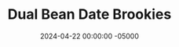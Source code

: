 ---
layout: post
title:  "Dual Bean Date Brookies"
date:   2024-04-22 00:00:00 -05000
categories: 
- Recipes
- Healthier Dessert
permalink: /recipes/dual-bean-date-brookies
image: /assets/Food/Healthier Dessert/Bean Brookies/bean-brookies-cover.jpg
ing: beanbrookie-ing
facts: beanbrookie-facts
Prep: 10
Rest: 
Cook: 30
Source1: https://www.myplantifulcooking.com/healthy-vegan-black-bean-brownies/#recipe
Source2: https://www.myplantifulcooking.com/vegan-peanut-butter-chickpea-blondies/#recipe
tags: 
- cocoa powder
- chocolate chips
- natural peanut butter
- peanuts
- garbanzo beans
- black beans
- chickpeas
- dates
- oats
- oat flour
- unsweetened vanilla almond milk
- raisins
- figs
- banana
- beans
- vanilla extract
- sunflower butter
- sunflower seeds
- pumpkin seeds
Description: These brookies are so good that you would never know there were beans in there. The combination of beans, oats, and dates means they're packed with fiber. They contain only healthy fats from the nuts, and are free of any refined sugars. These blondies are super rich, fudgey, the right amount of sweet, gluten free and vegan, and only 100 calories. Use sunflower or pumpkin seed butter to make them nut free too. For more date and bean based desserts, see my <a href="black-bean-date-brownies">Black Bean Date Brownies</a> and <a href="chickpea-date-blondies">Chickpea Date Blondies</a>
Instructions: 
- Preheat your oven to 350F, line a 9x13" baking pan with parchment paper, and lightly spray it with oil. Drain and rinse your beans<br><br>

- If you don't already have oat flour, you can just blend up quick or rolled oats in your food processor. Make sure to grind up the oats on their own, as they won't get fully blended if you do it with everything else<br><br>

- Starting with the brownie layer, add all ingredients to the food processor - black beans, oat flour, dates, cocoa powder, peanut butter, baking powder, milk, and vanilla. Blend until fully smooth; note that the batter should be very thick. My 8 cup food processor could barely fit the whole batter and blend it together<br><br>
- <center><img src="/assets/Food/Healthier Dessert/Bean Brookies/bean-brookies-3.jpg" alt="" class="instruction-image"></center><br>

- The brownie layer is naturally sweetened with dates. Using the same amount by weight of raisins or figs would also work as a replacement for dates. For a lower sugar option, replace both the dates and the milk with overripe bananas, about 1.5 large or 165 g<br><br>

- Transfer the brownie batter to the pan. Using a silicone spatula, smooth out the batter. Lightly wetting your fingers and using your hands to spread it to all sides make it easier and stick less. Optionally, top with chocolate chips.<br><br>
- <center><img src="/assets/Food/Healthier Dessert/Bean Brookies/bean-brookies-5.jpg" alt="" class="instruction-image"></center><br>

- Moving on to the blondie layer, repeat the same steps with the blondie ingredients - chickpeas, oat flour, dates, peanut butter, baking powder, milk, and vanilla.<br><br>
- <center><img src="/assets/Food/Healthier Dessert/Bean Brookies/bean-brookies-6.jpg" alt="" class="instruction-image"></center><br>

- The blondie layer is naturally sweetened with dates. Using the same amount by weight of raisins or figs would also work as a replacement for dates. For a lower sugar option, replace both the dates and the milk with overripe bananas, about 1.5 large or 165 g<br><br>

- Transfer the blondie batter to the pan on top of the brownies. Using a silicone spatula, smooth out the batter. Lightly wetting your fingers and using your hands to spread it to all sides make it easier and stick less. Optionally, top with chocolate chips.<br><br>
- <center><img src="/assets/Food/Healthier Dessert/Bean Brookies/bean-brookies-8.jpg" alt="" class="instruction-image"></center><br>

- Bake at 350F for about 25 minutes, or until a toothpick comes out fairly clean. A few crumbs left is generally ok. The brookies will firm up much more as they cool, so they should look a bit underdone<br><br>
- <center><img src="/assets/Food/Healthier Dessert/Bean Brownies/bean-brookies-9.jpg" alt="" class="instruction-image"></center><br>

- Let cool totally in the fridge for a few hours (ideally overnight) before slicing and enjoying
---